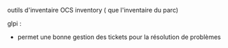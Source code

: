 
outils d'inventaire OCS inventory ( que l'inventaire du parc)

glpi :
- permet une bonne gestion des tickets pour la résolution de problèmes